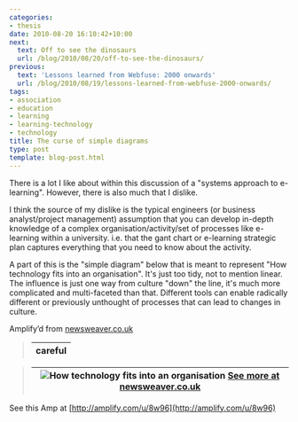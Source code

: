 ```yaml
---
categories:
- thesis
date: 2010-08-20 16:10:42+10:00
next:
  text: Off to see the dinosaurs
  url: /blog/2010/08/20/off-to-see-the-dinosaurs/
previous:
  text: 'Lessons learned from Webfuse: 2000 onwards'
  url: /blog/2010/08/19/lessons-learned-from-webfuse-2000-onwards/
tags:
- association
- education
- learning
- learning-technology
- technology
title: The curse of simple diagrams
type: post
template: blog-post.html
---
```

There is a lot I like about within this discussion of a "systems approach to e-learning". However, there is also much that I dislike.  
  
I think the source of my dislike is the typical engineers (or business analyst/project management) assumption that you can develop in-depth knowledge of a complex organisation/activity/set of processes like e-learning within a university. i.e. that the gant chart or e-learning strategic plan captures everything that you need to know about the activity.  
  
A part of this is the "simple diagram" below that is meant to represent "How technology fits into an organisation". It's just too tidy, not to mention linear. The influence is just one way from culture "down" the line, it's much more complicated and multi-faceted than that. Different tools can enable radically different or previously unthought of processes that can lead to changes in culture.

Amplify’d from [newsweaver.co.uk](http://newsweaver.co.uk/alt/e_article001484468.cfm "http://newsweaver.co.uk/alt/e_article001484468.cfm")

> | careful |
> | --- |

> |   ![How technology fits into an organisation](images/1CEC496B-FA31-484F-B545-C9FBCAD95D1D)  [See more at newsweaver.co.uk](http://newsweaver.co.uk/alt/e_article001484468.cfm "http://newsweaver.co.uk/alt/e_article001484468.cfm") |
> | --- |

See this Amp at [http://amplify.com/u/8w96](http://amplify.com/u/8w96)